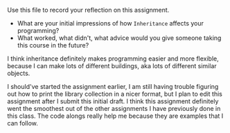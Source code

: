 Use this file to record your reflection on this assignment.

- What are your initial impressions of how `Inheritance` affects your programming?
- What worked, what didn't, what advice would you give someone taking this course in the future?

I think inheritance definitely makes programming easier and more flexible, because I can make lots of different buildings, aka lots of different similar objects.

I should've started the assignment earlier, I am still having trouble figuring out how to print the library collection in a nicer format, but I plan to edit this assignment after I submit this initial draft. I think this assignment definitely went the smoothest out of the other assignments I have previously done in this class. The code alongs really help me because they are examples that I can follow. 